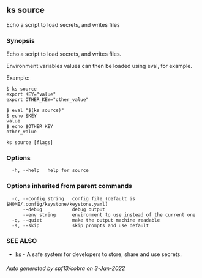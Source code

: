 ## ks source

Echo a script to load secrets, and writes files

### Synopsis

Echo a script to load secrets, and writes files.

Environment variables values can then be loaded using eval, for example.

Example:
```
$ ks source
export KEY="value"
export OTHER_KEY="other_value"

$ eval "$(ks source)"
$ echo $KEY
value
$ echo $OTHER_KEY
other_value
```


```
ks source [flags]
```

### Options

```
  -h, --help   help for source
```

### Options inherited from parent commands

```
  -c, --config string   config file (default is $HOME/.config/keystone/keystone.yaml)
      --debug           debug output
      --env string      environment to use instead of the current one
  -q, --quiet           make the output machine readable
  -s, --skip            skip prompts and use default
```

### SEE ALSO

* [ks](ks.md)	 - A safe system for developers to store, share and use secrets.

###### Auto generated by spf13/cobra on 3-Jan-2022
